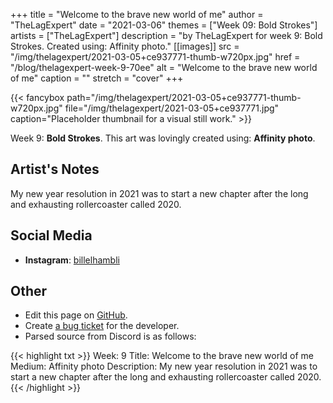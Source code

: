 +++
title =       "Welcome to the brave new world of me"
author =      "TheLagExpert"
date =        "2021-03-06"
themes =      ["Week 09: Bold Strokes"]
artists =     ["TheLagExpert"]
description = "by TheLagExpert for week 9: Bold Strokes. Created using: Affinity photo."
[[images]]
      src = "/img/thelagexpert/2021-03-05+ce937771-thumb-w720px.jpg"
      href = "/blog/thelagexpert-week-9-70ee"
      alt = "Welcome to the brave new world of me"
      caption = ""
      stretch = "cover"
+++

{{< fancybox path="/img/thelagexpert/2021-03-05+ce937771-thumb-w720px.jpg" file="/img/thelagexpert/2021-03-05+ce937771.jpg" caption="Placeholder thumbnail for a visual still work." >}}


Week 9: **Bold Strokes**. This art was lovingly created using: **Affinity photo**.

## Artist's Notes

My new year resolution in 2021 was to start a new chapter after the long and exhausting rollercoaster called 2020.

## Social Media

- **Instagram**: <a href='https://instagram.com/billelhambli' target='_blank'>billelhambli</a>

## Other

- Edit this page on [GitHub](https://github.com/teaminkling/web-refresh/edit/main/content/blog/thelagexpert-week-9-70ee.md).
- Create [a bug ticket](https://github.com/teaminkling/web-refresh/issues/new?assignees=&labels=bug&template=problem-report.md&title=) for the developer.
- Parsed source from Discord is as follows:

{{< highlight txt >}}
Week: 9
Title: Welcome to the brave new world of me
Medium: Affinity photo 
Description: My new year resolution in 2021 was to start a new chapter after the long and exhausting rollercoaster called 2020.
{{< /highlight >}}